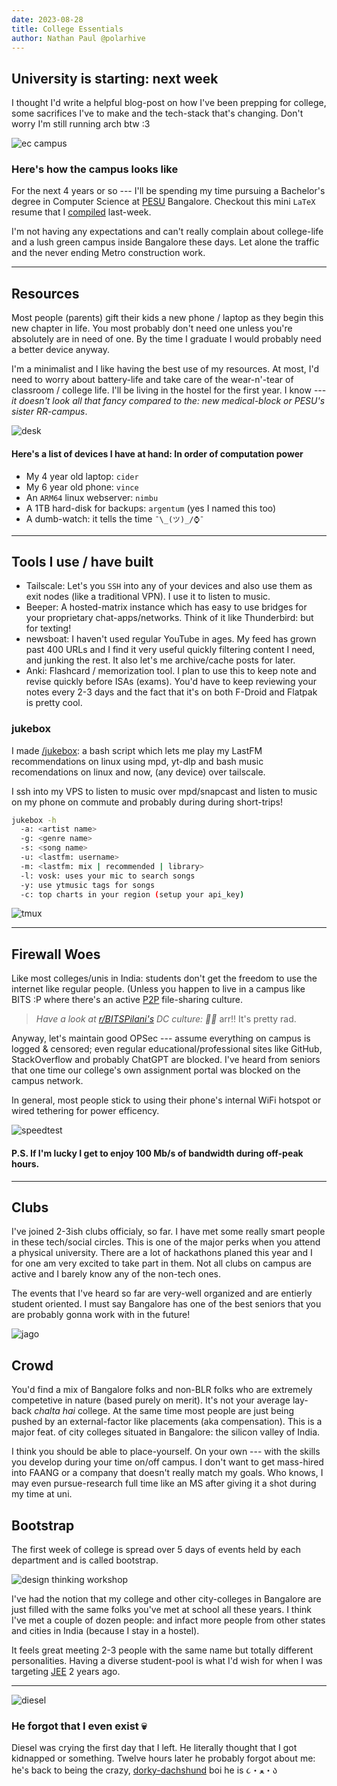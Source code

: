 ```yaml
---
date: 2023-08-28
title: College Essentials
author: Nathan Paul @polarhive
---
```

## University is starting: next week

I thought I'd write a helpful blog-post on how I've been prepping for
college, some sacrifices I've to make and the tech-stack that's changing.
Don't worry I'm still running arch btw :3

![ec campus](campus_ec.jpg)

### Here's how the campus looks like

For the next 4 years or so --- I'll be spending my time pursuing a
Bachelor's degree in Computer Science at [PESU](https://pes.edu)
Bangalore. Checkout this mini `LaTeX` resume that I [compiled](/resume)
last-week.

I'm not having any expectations and can't really complain about college-life
and a lush green campus inside Bangalore these days. Let alone the traffic and
the never ending Metro construction work.

---
## Resources

Most people (parents) gift their kids a new phone / laptop as they begin this
new chapter in life. You most probably don't need one unless you're absolutely
are in need of one. By the time I graduate I would probably need a better
device anyway.

I'm a minimalist and I like having the best use of my resources. At most, I'd
need to worry about battery-life and take care of the wear-n'-tear of classroom
/ college life. I'll be living in the hostel for the first year. I know --- *it
doesn't look all that fancy compared to the: new medical-block or PESU's sister
RR-campus*.

![desk](desk.jpg)

#### Here's a list of devices I have at hand: In order of computation power

- My 4 year old laptop: `cider`
- My 6 year old phone: `vince`
- An `ARM64` linux webserver: `nimbu`
- A 1TB hard-disk for backups: `argentum` (yes I named this too)
- A dumb-watch: it tells the time `¯\_(ツ)_/⌚¯`

---
## Tools I use / have built

- Tailscale: Let's you `SSH` into any of your devices and also use them
  as exit nodes (like a traditional VPN). I use it to listen to music.
- Beeper: A hosted-matrix instance which has easy to use bridges for
  your proprietary chat-apps/networks. Think of it like Thunderbird: but for texting!
- newsboat: I haven't used regular YouTube in ages. My feed has grown
  past 400 URLs and I find it very useful quickly filtering content I need,
  and junking the rest. It also let's me archive/cache posts for later.
- Anki: Flashcard / memorization tool. I plan to use this to
  keep note and revise quickly before ISAs (exams). You'd have to keep
  reviewing your notes every 2-3 days and the fact that it's on both F-Droid
  and Flatpak is pretty cool.

### jukebox

I made [/jukebox](/jukebox): a bash script which lets me play my LastFM
recommendations on linux using mpd, yt-dlp and bash music recomendations on
linux and now, (any device) over tailscale.

I ssh into my VPS to listen to music over mpd/snapcast and listen to music on my
phone on commute and probably during during short-trips!

``` bash
jukebox -h
  -a: <artist name>
  -g: <genre name>
  -s: <song name>
  -u: <lastfm: username>
  -m: <lastfm: mix | recommended | library>
  -l: vosk: uses your mic to search songs
  -y: use ytmusic tags for songs
  -c: top charts in your region (setup your api_key)
```

![tmux](tmux.jpg)

---
## Firewall Woes

Like most colleges/unis in India: students don't get the freedom to use
the internet like regular people. (Unless you happen to live in a campus
like BITS :P where there's an active [P2P](https://old.reddit.com/r/BITSPilani/comments/154k0li/calling_all_juniors_time_to_resurrect_the_epic/) file-sharing culture.

> *Have a look at [r/BITSPilani's](https://old.reddit.com/r/BITSPilani/comments/xl8kx1/what_exactly_is_dc/) DC culture: 🏴‍☠️*
arr!! It's pretty rad.

Anyway, let's maintain good OPSec --- assume everything on campus is
logged & censored; even regular educational/professional sites like GitHub,
StackOverflow and probably ChatGPT are blocked. I've heard from seniors that
one time our college's own assignment portal was blocked on the campus network.

In general, most people stick to using their phone's internal WiFi hotspot or
wired tethering for power efficency.

![speedtest](speedtest.png)

#### P.S. If I'm lucky I get to enjoy 100 Mb/s of bandwidth during off-peak hours.

---
## Clubs

I've joined 2-3ish clubs officialy, so far. I have met some really smart people
in these tech/social circles. This is one of the major perks when you attend a
physical university. There are a lot of hackathons planed this year and I for
one am very excited to take part in them. Not all clubs on campus are active
and I barely know any of the non-tech ones.

The events that I've heard so far are very-well organized and are entierly
student oriented. I must say Bangalore has one of the best seniors that you
are probably gonna work with in the future!

![jago](jago.png)

## Crowd

You'd find a mix of Bangalore folks and non-BLR folks who are extremely
competetive in nature (based purely on merit). It's not your average lay-back
*chalta hai* college. At the same time most people are just being pushed by an
external-factor like placements (aka compensation). This is a major feat. of
city colleges situated in Bangalore: the silicon valley of India.

I think you should be able to place-yourself. On your own --- with the skills
you develop during your time on/off campus. I don't want to get mass-hired into
FAANG or a company that doesn't really match my goals. Who knows, I may even
pursue-research full time like an MS after giving it a shot during my time at
uni.

## Bootstrap

The first week of college is spread over 5 days of events held by each
department and is called bootstrap.

![design thinking workshop](design.jpg)

I've had the notion that my college and other city-colleges in Bangalore are
just filled with the same folks you've met at school all these years. I think
I've met a couple of dozen people: and infact more people from other states and
cities in India (because I stay in a hostel).

It feels great meeting 2-3 people with the same name but totally different
personalities. Having a diverse student-pool is what I'd wish for when I was
targeting [JEE](/blog/big-break) 2 years ago.

---
![diesel](diesel.jpg)

### He forgot that I even exist 💀

Diesel was crying the first day that I left. He literally thought that I got
kidnapped or something. Twelve hours later he probably forgot about me: he's
back to being the crazy, [dorky-dachshund](/diesel/dorky) boi he is ૮・ﻌ・ა

